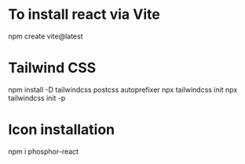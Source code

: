 # To install react via Vite

npm create vite@latest

# Tailwind CSS

npm install -D tailwindcss postcss autoprefixer
npx tailwindcss init
npx tailwindcss init -p

# Icon installation

npm i phosphor-react
